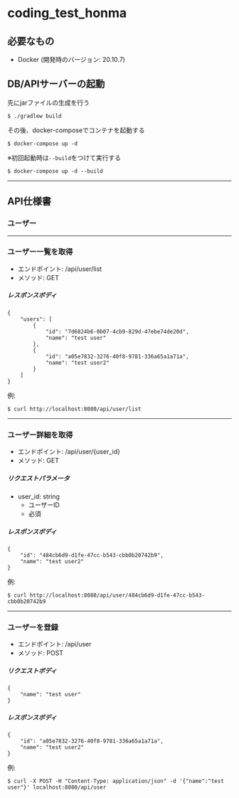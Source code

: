 # coding_test_honma

## 必要なもの

- Docker (開発時のバージョン: 20.10.7)

## DB/APIサーバーの起動

先にjarファイルの生成を行う
```
$ ./gradlew build
```

その後、docker-composeでコンテナを起動する
```
$ docker-compose up -d
```

※初回起動時は`--build`をつけて実行する
```
$ docker-compose up -d --build
```

---
## API仕様書

### ユーザー

---

### ユーザー一覧を取得
- エンドポイント: /api/user/list
- メソッド: GET

##### レスポンスボディ
```
{
    "users": [
        {
            "id": "7d6824b6-0b07-4cb9-829d-47ebe74de20d",
            "name": "test user"
        },
        {
            "id": "a05e7832-3276-40f8-9781-336a65a1a71a",
            "name": "test user2"
        }
    ]
}
```

例:
```
$ curl http://localhost:8080/api/user/list
```
---
### ユーザー詳細を取得
- エンドポイント: /api/user/{user_id}
- メソッド: GET

##### リクエストパラメータ
- user_id: string
  - ユーザーID
  - 必須

##### レスポンスボディ
```
{
    "id": "484cb6d9-d1fe-47cc-b543-cbb0b20742b9",
    "name": "test user2"
}
```

例:
```
$ curl http://localhost:8080/api/user/484cb6d9-d1fe-47cc-b543-cbb0b20742b9
```

---

### ユーザーを登録
- エンドポイント: /api/user
- メソッド: POST

##### リクエストボディ
```
{
    "name": "test user"
}
```


##### レスポンスボディ
```
{
    "id": "a05e7832-3276-40f8-9781-336a65a1a71a",
    "name": "test user2"
}
```

例:
```
$ curl -X POST -H "Content-Type: application/json" -d '{"name":"test user"}' localhost:8080/api/user
```